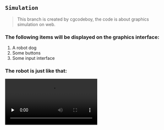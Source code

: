 ## `Simulation`
> This branch is created by cgcodeboy, the code is about graphics simulation on web.

### The following items will be displayed on the graphics interface:
1. A robot dog
2. Some buttons
3. Some input interface

### The robot is just like that:
<video id = "video" controls = "" preload = "none">
    <source id = "mp4" src = "https://github.com/NewSkellige/Atlas/tree/sim/sim/resource/boston_dog.mp4" type = "video/mp4">
</video>
